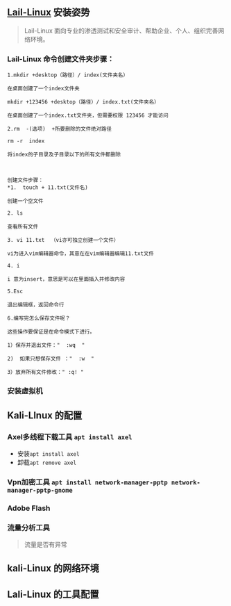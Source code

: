 ## [Lail-Linux](https://www.kali.org/downloads/) 安装姿势 
> Lail-Linux 面向专业的渗透测试和安全审计、帮助企业、个人、组织完善网络环境。 

### Lail-Linux 命令创建文件夹步骤：
```
1.mkdir +desktop（路径）/ index(文件夹名）

在桌面创建了一个index文件夹

mkdir +123456 +desktop（路径）/ index.txt(文件夹名）

在桌面创建了一个index.txt文件夹，但需要权限 123456 才能访问

2.rm  -(选项)  +所要删除的文件绝对路径

rm -r  index

将index的子目录及子目录以下的所有文件都删除

 

创建文件步骤：
*1.  touch + 11.txt(文件名)

创建一个空文件

2. ls

查看所有文件

3. vi 11.txt  （vi亦可独立创建一个文件）

vi为进入vim编辑器命令，其意在在vim编辑器编辑11.txt文件

4. i

i 意为insert，意思是可以在里面插入并修改内容

5.Esc

退出编辑框，返回命令行

6.编写完怎么保存文件呢？

这些操作要保证是在命令模式下进行。

1）保存并退出文件："  :wq  "

2)  如果只想保存文件 ："  :w  "

3）放弃所有文件修改：" :q! "

```

### 安装虚拟机

## Kali-Llnux 的配置 

### Axel多线程下载工具 `apt install axel`
- 安装`apt install axel` 
- 卸载`apt remove axel`

### Vpn加密工具 `apt install network-manager-pptp network-manager-pptp-gnome`

### Adobe Flash 

### 流量分析工具 
> 流量是否有异常 


## kali-Linux 的网络环境 

## Lali-Linux 的工具配置